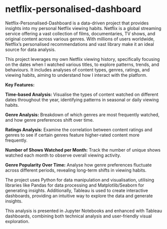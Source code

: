 # netflix-personalised-dashboard
Netflix-Personalised-Dashboard is a data-driven project that provides insights into my personal Netflix viewing habits. Netflix is a global streaming service offering a vast collection of films, documentaries, TV shows, and original content across various genres. With millions of users worldwide, Netflix’s personalised recommendations and vast library make it an ideal source for data analysis.

This project leverages my own Netflix viewing history, specifically focusing on the dates when I watched various titles, to explore patterns, trends, and behaviours. It includes analyses of content types, genres, ratings, and viewing habits, aiming to understand how I interact with the platform.

**Key Features:**

**Time-based Analysis:** Visualise the types of content watched on different dates throughout the year, identifying patterns in seasonal or daily viewing habits.

**Genre Analysis:** Breakdown of which genres are most frequently watched, and how genre preferences shift over time.

**Ratings Analysis:** Examine the correlation between content ratings and genres to see if certain genres feature higher-rated content more frequently.

**Number of Shows Watched per Month:** Track the number of unique shows watched each month to observe overall viewing activity.

**Genre Popularity Over Time:** Analyse how genre preferences fluctuate across different periods, revealing long-term shifts in viewing habits.

The project uses Python for data manipulation and visualisation, utilising libraries like Pandas for data processing and Matplotlib/Seaborn for generating insights. Additionally, Tableau is used to create interactive dashboards, providing an intuitive way to explore the data and generate insights.

This analysis is presented in Jupyter Notebooks and enhanced with Tableau dashboards, combining both technical analysis and user-friendly visual exploration.
